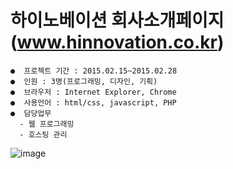 # 하이노베이션 회사소개페이지 (www.hinnovation.co.kr)

```
●  프로젝트 기간 : 2015.02.15~2015.02.28
●  인원 : 3명(프로그래밍, 디자인, 기획)
●  브라우저 : Internet Explorer, Chrome
●  사용언어 : html/css, javascript, PHP
●  담당업무
  - 웹 프로그래밍
  - 호스팅 관리
```

![image](https://user-images.githubusercontent.com/8167433/74087334-78e1be00-4ace-11ea-9aab-352d43e6e80f.png)


